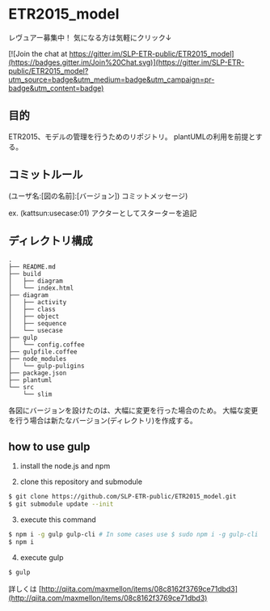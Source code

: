 # ETR2015_model

レヴュアー募集中！ 気になる方は気軽にクリック↓

[![Join the chat at https://gitter.im/SLP-ETR-public/ETR2015_model](https://badges.gitter.im/Join%20Chat.svg)](https://gitter.im/SLP-ETR-public/ETR2015_model?utm_source=badge&utm_medium=badge&utm_campaign=pr-badge&utm_content=badge)

## 目的

ETR2015、モデルの管理を行うためのリポジトリ。
plantUMLの利用を前提とする。

## コミットルール

(ユーザ名:[図の名前]:[バージョン]) コミットメッセージ)

ex. (kattsun:usecase:01) アクターとしてスターターを追記

## ディレクトリ構成

```
.
├── README.md
├── build
│   ├── diagram
│   └── index.html
├── diagram
│   ├── activity
│   ├── class
│   ├── object
│   ├── sequence
│   └── usecase
├── gulp
│   └── config.coffee
├── gulpfile.coffee
├── node_modules
│   └── gulp-puligins
├── package.json
├── plantuml
└── src
    └── slim
```

各図にバージョンを設けたのは、大幅に変更を行った場合のため。
大幅な変更を行う場合は新たなバージョン(ディレクトリ)を作成する。

## how to use gulp

1. install the node.js and npm

2. clone this repository and submodule

  ```sh
  $ git clone https://github.com/SLP-ETR-public/ETR2015_model.git
  $ git submodule update --init
  ```

3. execute this command

  ```sh
  $ npm i -g gulp gulp-cli # In some cases use $ sudo npm i -g gulp-cli
  $ npm i
  ```

4. execute gulp

  ```sh
  $ gulp
  ```

詳しくは [http://qiita.com/maxmellon/items/08c8162f3769ce71dbd3](http://qiita.com/maxmellon/items/08c8162f3769ce71dbd3)
